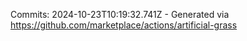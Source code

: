 Commits: 2024-10-23T10:19:32.741Z - Generated via https://github.com/marketplace/actions/artificial-grass
<br>
